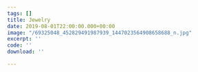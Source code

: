 ```yaml
---
tags: []
title: Jewelry
date: 2019-08-01T22:00:00.000+00:00
image: "/69325048_452829491987939_1447023564908658688_n.jpg"
excerpt: ''
code: ''
download: ''

---
```


